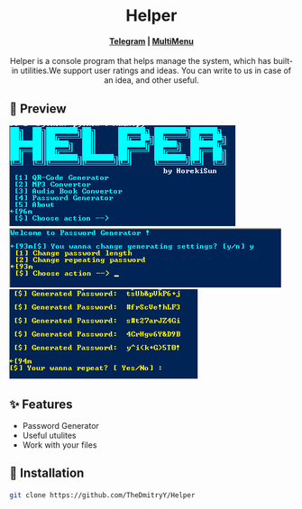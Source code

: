 <h1 align="center">Helper</h1>

<h4 align="center">
  <a href="https://t.me/horekisun">Telegram</a>
  |
  <a href="https://github.com/TheDmitryY/MultiMenu">MultiMenu</a>
</h4>

<p align="center">
Helper is a console program that helps manage the system, which has built-in utilities.We support user ratings and ideas. You can write to us in case of an idea, and other useful.
</p>

## 👀 Preview
![image](image/image1.png)
![image](image/image2.png)
![image](image/image3.png)


## ✨ Features
- Password Generator
- Useful utulites
- Work with your files

 ## 🌟 Installation

 ```sh
git clone https://github.com/TheDmitryY/Helper
```
